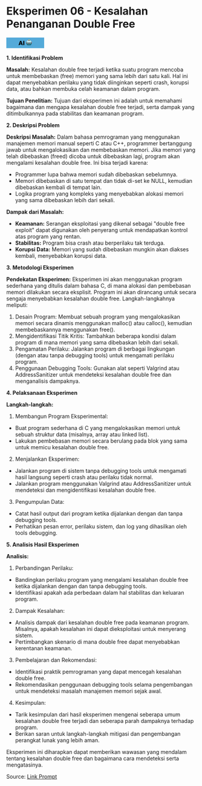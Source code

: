 # **Eksperimen 06 - Kesalahan Penanganan Double Free**

![AI](../Assets/AIFlag.jpg)

**1. Identifikasi Problem**

**Masalah:** Kesalahan double free terjadi ketika suatu program mencoba untuk membebaskan (free) memori yang sama lebih dari satu kali. Hal ini dapat menyebabkan perilaku yang tidak diinginkan seperti crash, korupsi data, atau bahkan membuka celah keamanan dalam program.

**Tujuan Penelitian:** Tujuan dari eksperimen ini adalah untuk memahami bagaimana dan mengapa kesalahan double free terjadi, serta dampak yang ditimbulkannya pada stabilitas dan keamanan program.

**2. Deskripsi Problem**

**Deskripsi Masalah:** Dalam bahasa pemrograman yang menggunakan manajemen memori manual seperti C atau C++, programmer bertanggung jawab untuk mengalokasikan dan membebaskan memori. Jika memori yang telah dibebaskan (freed) dicoba untuk dibebaskan lagi, program akan mengalami kesalahan double free. Ini bisa terjadi karena:

- Programmer lupa bahwa memori sudah dibebaskan sebelumnya.
- Memori dibebaskan di satu tempat dan tidak di-set ke NULL, kemudian dibebaskan kembali di tempat lain.
- Logika program yang kompleks yang menyebabkan alokasi memori yang sama dibebaskan lebih dari sekali.

**Dampak dari Masalah:**

- **Keamanan:** Serangan eksploitasi yang dikenal sebagai "double free exploit" dapat digunakan oleh penyerang untuk mendapatkan kontrol atas program yang rentan.
- **Stabilitas:** Program bisa crash atau berperilaku tak terduga.
- **Korupsi Data:** Memori yang sudah dibebaskan mungkin akan diakses kembali, menyebabkan korupsi data.

**3. Metodologi Eksperimen**

**Pendekatan Eksperimen:** Eksperimen ini akan menggunakan program sederhana yang ditulis dalam bahasa C, di mana alokasi dan pembebasan memori dilakukan secara eksplisit. Program ini akan dirancang untuk secara sengaja menyebabkan kesalahan double free. Langkah-langkahnya meliputi:

1.  Desain Program: Membuat sebuah program yang mengalokasikan memori secara dinamis menggunakan malloc() atau calloc(), kemudian membebaskannya menggunakan free().
2.  Mengidentifikasi Titik Kritis: Tambahkan beberapa kondisi dalam program di mana memori yang sama dibebaskan lebih dari sekali.
3.  Pengamatan Perilaku: Jalankan program di berbagai lingkungan (dengan atau tanpa debugging tools) untuk mengamati perilaku program.
4.  Penggunaan Debugging Tools: Gunakan alat seperti Valgrind atau AddressSanitizer untuk mendeteksi kesalahan double free dan menganalisis dampaknya.

**4. Pelaksanaan Eksperimen**

**Langkah-langkah:**

1.  Membangun Program Eksperimental:

- Buat program sederhana di C yang mengalokasikan memori untuk sebuah struktur data (misalnya, array atau linked list).
- Lakukan pembebasan memori secara berulang pada blok yang sama untuk memicu kesalahan double free.

2. Menjalankan Eksperimen:

- Jalankan program di sistem tanpa debugging tools untuk mengamati hasil langsung seperti crash atau perilaku tidak normal.
- Jalankan program menggunakan Valgrind atau AddressSanitizer untuk mendeteksi dan mengidentifikasi kesalahan double free.

3. Pengumpulan Data:

- Catat hasil output dari program ketika dijalankan dengan dan tanpa debugging tools.
- Perhatikan pesan error, perilaku sistem, dan log yang dihasilkan oleh tools debugging.

**5. Analisis Hasil Eksperimen**

**Analisis:**

1. Perbandingan Perilaku:

- Bandingkan perilaku program yang mengalami kesalahan double free ketika dijalankan dengan dan tanpa debugging tools.
- Identifikasi apakah ada perbedaan dalam hal stabilitas dan keluaran program.

2. Dampak Kesalahan:

- Analisis dampak dari kesalahan double free pada keamanan program. Misalnya, apakah kesalahan ini dapat dieksploitasi untuk menyerang sistem.
- Pertimbangkan skenario di mana double free dapat menyebabkan kerentanan keamanan.

3. Pembelajaran dan Rekomendasi:

- Identifikasi praktik pemrograman yang dapat mencegah kesalahan double free.
- Rekomendasikan penggunaan debugging tools selama pengembangan untuk mendeteksi masalah manajemen memori sejak awal.

4. Kesimpulan:

- Tarik kesimpulan dari hasil eksperimen mengenai seberapa umum kesalahan double free terjadi dan seberapa parah dampaknya terhadap program.
- Berikan saran untuk langkah-langkah mitigasi dan pengembangan perangkat lunak yang lebih aman.

Eksperimen ini diharapkan dapat memberikan wawasan yang mendalam tentang kesalahan double free dan bagaimana cara mendeteksi serta mengatasinya.

Source: [Link Prompt](https://chatgpt.com/share/f29713e4-0803-4552-b26d-8515319eb2ed)
